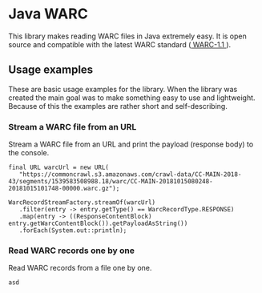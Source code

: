 # Java WARC

This library makes reading WARC files in Java extremely easy. It is open source and compatible with the latest WARC standard (<a href="https://iipc.github.io/warc-specifications/specifications/warc-format/warc-1.0/">  WARC-1.1 </a>).

## Usage examples

These are basic usage examples for the library. When the library was created the main goal was to make something easy to use and lightweight. Because of this the examples are rather short and self-describing.

### Stream a WARC file from an URL

Stream a WARC file from an URL and print the payload (response body) to the console.

 ```
final URL warcUrl = new URL(
    "https://commoncrawl.s3.amazonaws.com/crawl-data/CC-MAIN-2018-43/segments/1539583508988.18/warc/CC-MAIN-20181015080248-20181015101748-00000.warc.gz");

WarcRecordStreamFactory.streamOf(warcUrl)
    .filter(entry -> entry.getType() == WarcRecordType.RESPONSE)
    .map(entry -> ((ResponseContentBlock) entry.getWarcContentBlock()).getPayloadAsString())
    .forEach(System.out::println);
```

### Read WARC records one by one

Read WARC records from a file one by one.

 ```
 asd
 ```